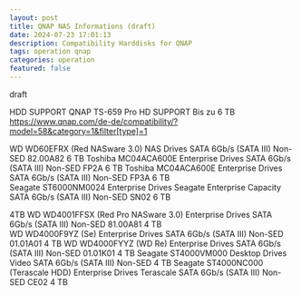 ```yaml
---
layout: post
title: QNAP NAS Informations (draft)
date: 2024-07-23 17:01:13
description: Compatibility Harddisks for QNAP 
tags: operation qnap
categories: operation
featured: false
---
```


draft 

HDD SUPPORT QNAP TS-659 Pro HD SUPPORT
Bis zu 6 TB
https://www.qnap.com/de-de/compatibility/?model=58&category=1&filter[type]=1

WD	WD60EFRX (Red NASware 3.0)	NAS Drives	SATA 6Gb/s (SATA III)	Non-SED	82.00A82	6 TB
Toshiba	MC04ACA600E	Enterprise Drives	SATA 6Gb/s (SATA III)	Non-SED	FP2A	6 TB
Toshiba	MC04ACA600E	Enterprise Drives	SATA 6Gb/s (SATA III)	Non-SED	FP3A	6 TB	
Seagate	ST6000NM0024	Enterprise Drives Seagate Enterprise Capacity	SATA 6Gb/s (SATA III)	Non-SED	SN02	6 TB

4TB
WD	WD4001FFSX (Red Pro NASware 3.0)	Enterprise Drives	SATA 6Gb/s (SATA III)	Non-SED	81.00A81	4 TB	
WD	WD4000F9YZ (Se)	Enterprise Drives	SATA 6Gb/s (SATA III)	Non-SED	01.01A01	4 TB
WD	WD4000FYYZ (WD Re)	Enterprise Drives	SATA 6Gb/s (SATA III)	Non-SED	01.01K01	4 TB
Seagate	ST4000VM000	Desktop Drives Video	SATA 6Gb/s (SATA III)	Non-SED		4 TB
Seagate	ST4000NC000 (Terascale HDD)	Enterprise Drives Terascale	SATA 6Gb/s (SATA III)	Non-SED	CE02	4 TB	

